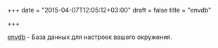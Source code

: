 +++
date = "2015-04-07T12:05:12+03:00"
draft = false
title = "envdb"

+++

<p><a href="https://github.com/mephux/envdb">envdb</a>&nbsp;- База данных для настроек вашего окружения.</p>

